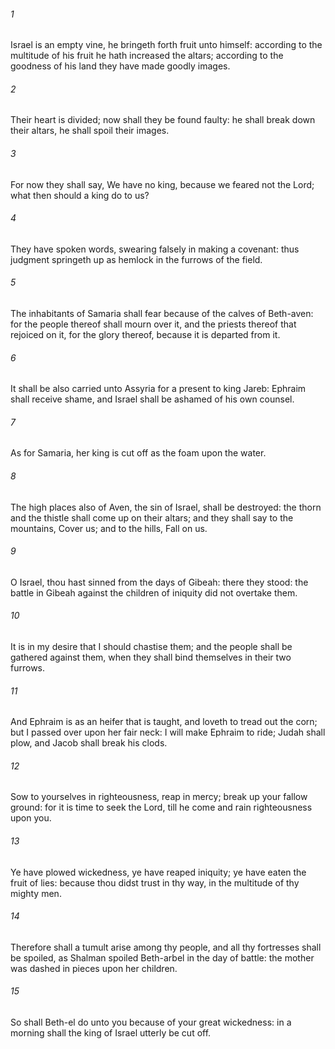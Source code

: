 ###### 1
Israel is an empty vine, he bringeth forth fruit unto himself: according to the multitude of his fruit he hath increased the altars; according to the goodness of his land they have made goodly images.

###### 2
Their heart is divided; now shall they be found faulty: he shall break down their altars, he shall spoil their images.

###### 3
For now they shall say, We have no king, because we feared not the Lord; what then should a king do to us?

###### 4
They have spoken words, swearing falsely in making a covenant: thus judgment springeth up as hemlock in the furrows of the field.

###### 5
The inhabitants of Samaria shall fear because of the calves of Beth-aven: for the people thereof shall mourn over it, and the priests thereof that rejoiced on it, for the glory thereof, because it is departed from it.

###### 6
It shall be also carried unto Assyria for a present to king Jareb: Ephraim shall receive shame, and Israel shall be ashamed of his own counsel.

###### 7
As for Samaria, her king is cut off as the foam upon the water.

###### 8
The high places also of Aven, the sin of Israel, shall be destroyed: the thorn and the thistle shall come up on their altars; and they shall say to the mountains, Cover us; and to the hills, Fall on us.

###### 9
O Israel, thou hast sinned from the days of Gibeah: there they stood: the battle in Gibeah against the children of iniquity did not overtake them.

###### 10
It is in my desire that I should chastise them; and the people shall be gathered against them, when they shall bind themselves in their two furrows.

###### 11
And Ephraim is as an heifer that is taught, and loveth to tread out the corn; but I passed over upon her fair neck: I will make Ephraim to ride; Judah shall plow, and Jacob shall break his clods.

###### 12
Sow to yourselves in righteousness, reap in mercy; break up your fallow ground: for it is time to seek the Lord, till he come and rain righteousness upon you.

###### 13
Ye have plowed wickedness, ye have reaped iniquity; ye have eaten the fruit of lies: because thou didst trust in thy way, in the multitude of thy mighty men.

###### 14
Therefore shall a tumult arise among thy people, and all thy fortresses shall be spoiled, as Shalman spoiled Beth-arbel in the day of battle: the mother was dashed in pieces upon her children.

###### 15
So shall Beth-el do unto you because of your great wickedness: in a morning shall the king of Israel utterly be cut off.

